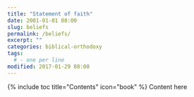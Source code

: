 ```yaml
---
title: "Statement of faith"
date: 2001-01-01 08:00
slug: beliefs
permalink: /beliefs/
excerpt: ""
categories: biblical-orthodoxy
tags:
  # - one per line
modified: 2017-01-29 08:00
---
```

{% include toc title="Contents" icon="book" %}
Content here
